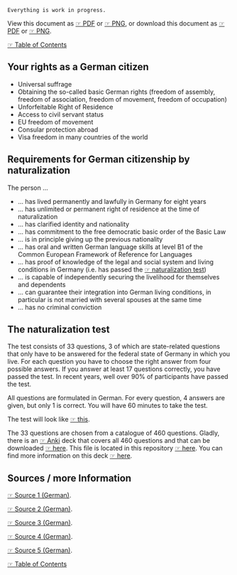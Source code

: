 
`Everything is work in progress.`

View this document as [☞ PDF](https://github.com/deduke-men-a-selanna/angel/blob/main/German-Citizenship.pdf) or [☞ PNG](https://github.com/deduke-men-a-selanna/angel/blob/main/German-Citizenship.png), or download this document as [☞ PDF](https://raw.githubusercontent.com/deduke-men-a-selanna/angel/main/German-Citizenship.pdf) or [☞ PNG](https://raw.githubusercontent.com/deduke-men-a-selanna/angel/main/German-Citizenship.png).

[☞ Table of Contents](https://github.com/deduke-men-a-selanna/angel/blob/main/Readme.md)

Your rights as a German citizen
-

* Universal suffrage
* Obtaining the so-called basic German rights (freedom of assembly, freedom of association, freedom of movement, freedom of occupation)
* Unforfeitable Right of Residence
* Access to civil servant status
* EU freedom of movement
* Consular protection abroad
* Visa freedom in many countries of the world

Requirements for German citizenship by naturalization
-

The person ...
* ... has lived permanently and lawfully in Germany for eight years
* ... has unlimited or permanent right of residence at the time of naturalization
* ... has clarified identity and nationality
* ... has commitment to the free democratic basic order of the Basic Law
* ... is in principle giving up the previous nationality
* ... has oral and written German language skills at level B1 of the Common European Framework of Reference for Languages
* ... has proof of knowledge of the legal and social system and living conditions in Germany (i.e. has passed the [☞ naturalization test](https://github.com/deduke-men-a-selanna/angel/blob/main/German-Citizenship.md#the-naturalization-test))
* ... is capable of independently securing the livelihood for themselves and dependents
* ... can guarantee their integration into German living conditions, in particular is not married with several spouses at the same time
* ... has no criminal conviction

The naturalization test
-

The test consists of 33 questions, 3 of which are state-related questions that only have to be answered for the federal state of Germany in which you live. For each question you have to choose the right answer from four possible answers. If you answer at least 17 questions correctly, you have passed the test. In recent years, well over 90% of participants have passed the test.

All questions are formulated in German. For every question, 4 answers are given, but only 1 is correct. You will have 60 minutes to take the test.

The test will look like [☞ this](https://www.bamf.de/SharedDocs/Anlagen/DE/Integration/Einbuergerung/musterbogen_einbuergerungstest.pdf?__blob=publicationFile&v=8).

The 33 questions are chosen from a catalogue of 460 questions. Gladly, there is an [☞ Anki](https://apps.ankiweb.net/) deck that covers all 460 questions and that can be downloaded [☞ here](https://github.com/deduke-men-a-selanna/angel/raw/main/Einbrgerungstest_Deutschland_alle_Bundeslnder.apkg). This file is located in this repository [☞ here](https://github.com/deduke-men-a-selanna/angel). You can find more information on this deck [☞ here](https://ankiweb.net/shared/info/1428016787).



Sources / more Information
-

[☞ Source 1 (German)](https://www.bmi.bund.de/DE/themen/verfassung/staatsangehoerigkeit/einbuergerung/einbuergerung-node.html).

[☞ Source 2 (German)](https://www.bamf.de/SharedDocs/Anlagen/DE/Integration/Einbuergerung/musterbogen_einbuergerungstest.html;jsessionid=E2AACB222EF32043D8F3304E82894164.internet282?nn=917926).

[☞ Source 3 (German)](https://www.bamf.de/SharedDocs/Anlagen/DE/Integration/Einbuergerung/gesamtfragenkatalog-lebenindeutschland.html;jsessionid=E2AACB222EF32043D8F3304E82894164.internet282?nn=917926).

[☞ Source 4 (German)](https://www.bamf.de/SharedDocs/Anlagen/DE/Integration/Einbuergerung/gesamtfragenkatalog-lebenindeutschland.pdf?__blob=publicationFile&v=10).

[☞ Source 5 (German)](https://www.bamf.de/DE/Themen/Integration/ZugewanderteTeilnehmende/OnlineTestcenter/online-testcenter-node.html).

[☞ Table of Contents](https://github.com/deduke-men-a-selanna/angel/blob/main/Readme.md)


